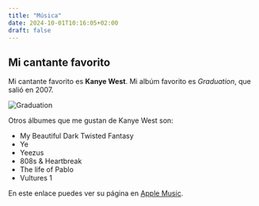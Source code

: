 ```yaml
---
title: "Música"
date: 2024-10-01T10:16:05+02:00
draft: false
---
```


## Mi cantante favorito

Mi cantante favorito es **Kanye West**. Mi albúm favorito es *Graduation*, que salió en 2007.

![Graduation](/graduation.jpg)

Otros álbumes que me gustan de Kanye West son:

* My Beautiful Dark Twisted Fantasy
* Ye
* Yeezus
* 808s & Heartbreak
* The life of Pablo
* Vultures 1

En este enlace puedes ver su página en [Apple Music](https://music.apple.com/es/artist/kanye-west/2715720).
